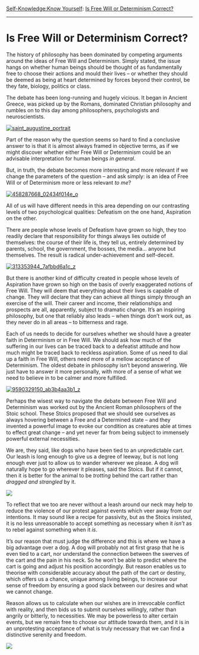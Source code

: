 [Self-Knowledge:](https://www.theschooloflife.com/thebookoflife/category/self-knowledge/)[Know Yourself](https://www.theschooloflife.com/thebookoflife/category/self-knowledge/know-yourself/): [Is Free Will or Determinism Correct?](https://www.theschooloflife.com/thebookoflife/is-free-will-or-determinism-correct/)

* * *

# Is Free Will or Determinism Correct?

The history of philosophy has been dominated by competing arguments around the ideas of Free Will and Determinism. Simply stated, the issue hangs on whether human beings should be thought of as fundamentally free to choose their actions and mould their lives – or whether they should be deemed as being at heart determined by forces beyond their control, be they fate, biology, politics or class.

The debate has been long-running and hugely vicious. It began in Ancient Greece, was picked up by the Romans, dominated Christian philosophy and rumbles on to this day among philosophers, psychologists and neuroscientists.

[![saint_augustine_portrait](https://www.theschooloflife.com/thebookoflife/wp-content/uploads/2016/10/Saint_Augustine_Portrait.jpg)](http://www.thebookoflife.org/wp-content/uploads/2016/10/Saint_Augustine_Portrait.jpg)

Part of the reason why the question seems so hard to find a conclusive answer to is that it is almost always framed in objective terms, as if we might discover whether either Free Will or Determinism could be an advisable interpretation for human beings _in general_.

But, in truth, the debate becomes more interesting and more relevant if we change the parameters of the question – and ask simply: is an idea of Free Will or of Determinism more or less relevant _to me_?

[![458287668_02434f014e_o](https://www.theschooloflife.com/thebookoflife/wp-content/uploads/2016/10/458287668_02434f014e_o.jpg)](http://www.thebookoflife.org/wp-content/uploads/2016/10/458287668_02434f014e_o.jpg)

All of us will have different needs in this area depending on our contrasting levels of two psychological qualities: Defeatism on the one hand, Aspiration on the other.

There are people whose levels of Defeatism have grown so high, they too readily declare that responsibility for things always lies outside of themselves: the course of their life is, they tell us, entirely determined by parents, school, the government, the bosses, the media… anyone but themselves. The result is radical under-achievement and self-deceit.

[![313353944_7afbbd6a1c_z](https://www.theschooloflife.com/thebookoflife/wp-content/uploads/2016/10/313353944_7afbbd6a1c_z.jpg)](http://www.thebookoflife.org/wp-content/uploads/2016/10/313353944_7afbbd6a1c_z.jpg)

But there is another kind of difficulty created in people whose levels of Aspiration have grown so high on the basis of overly exaggerated notions of Free Will. They will deem that everything about their lives is capable of change. They will declare that they can achieve all things simply through an exercise of the will. Their career and income, their relationships and prospects are all, apparently, subject to dramatic change. It’s an inspiring philosophy, but one that reliably also leads – when things don’t work out, as they never do in all areas – to bitterness and rage.

Each of us needs to decide for ourselves whether we should have a greater faith in Determinism or in Free Will. We should ask how much of the suffering in our lives can be traced back to a defeatist attitude and how much might be traced back to reckless aspiration. Some of us need to dial up a faith in Free Will, others need more of a mellow acceptance of Determinism. The oldest debate in philosophy isn’t beyond answering. We just have to answer it more personally, with more of a sense of what we need to believe in to be calmer and more fulfilled.

[![9590329150_ab3b4aa3b1_z](https://www.theschooloflife.com/thebookoflife/wp-content/uploads/2016/10/9590329150_ab3b4aa3b1_z.jpg)](http://www.thebookoflife.org/wp-content/uploads/2016/10/9590329150_ab3b4aa3b1_z.jpg)

Perhaps the wisest way to navigate the debate between Free Will and Determinism was worked out by the Ancient Roman philosophers of the Stoic school. These Stoics proposed that we should see ourselves as always hovering between a Free and a Determined state – and they invented a powerful image to evoke our condition as creatures able at times to effect great change – and yet never far from being subject to immensely powerful external necessities.

We are, they said, like dogs who have been tied to an unpredictable cart. Our leash is long enough to give us a degree of leeway, but is not long enough ever just to allow us to wander wherever we please. A dog will naturally hope to go wherever it pleases, said the Stoics. But if it cannot, then it is better for the animal to be _trotting_ behind the cart rather than _dragged and strangled_ by it.

![](https://www.theschooloflife.com/thebookoflife/wp-content/uploads/2016/10/800px-Jean-L%C3%A9on_G%C3%A9r%C3%B4me_-_Diogenes_-_Walters_37131.jpg)

To reflect that we too are never without a leash around our neck may help to reduce the violence of our protest against events which veer away from our intentions. It may sound like a recipe for passivity, but as the Stoics insisted, it is no less unreasonable to accept something as necessary when it _isn’t_ as to rebel against something when it _is_.

It’s our reason that must judge the difference and this is where we have a big advantage over a dog. A dog will probably not at first grasp that he is even tied to a cart, nor understand the connection between the swerves of the cart and the pain in his neck. So he won’t be able to predict where the cart is going and adjust his position accordingly. But reason enables us to theorise with considerable accuracy about the path of the cart or destiny, which offers us a chance, unique among living beings, to increase our sense of freedom by ensuring a good slack between our desires and what we cannot change.

Reason allows us to calculate when our wishes are in irrevocable conflict with reality, and then bids us to submit ourselves willingly, rather than angrily or bitterly, to necessities. We may be powerless to alter certain events, but we remain free to choose our attitude towards them, and it is in an unprotesting acceptance of what is truly necessary that we can find a distinctive serenity and freedom.

[![](https://img.youtube.com/vi/HYWiIWpcCIM/0.jpg)](https://www.youtube.com/embed/HYWiIWpcCIM '')
